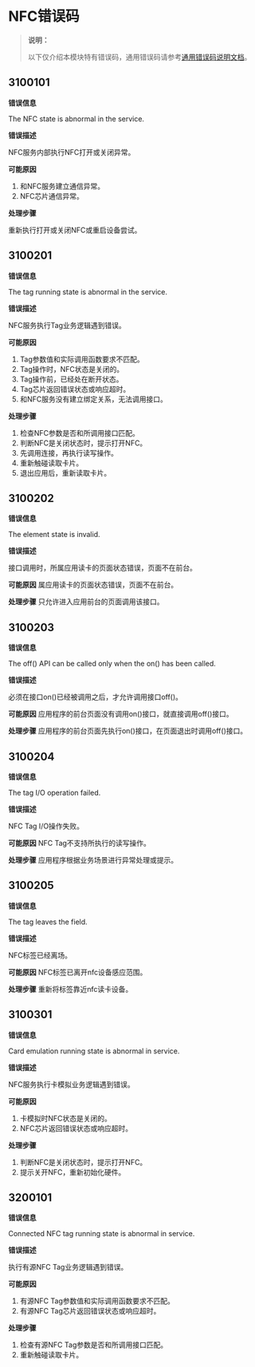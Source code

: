 # NFC错误码

<!--Kit: Connectivity Kit-->
<!--Subsystem: Communication-->
<!--Owner: @amunra03-->
<!--SE: @wenxiaolin-->
<!--TSE: @zs_111-->

> **说明：**
>
> 以下仅介绍本模块特有错误码，通用错误码请参考[通用错误码说明文档](../errorcode-universal.md)。

## 3100101

**错误信息**

The NFC state is abnormal in the service.

**错误描述**

NFC服务内部执行NFC打开或关闭异常。

**可能原因**

1. 和NFC服务建立通信异常。
2. NFC芯片通信异常。

**处理步骤**

重新执行打开或关闭NFC或重启设备尝试。

## 3100201

**错误信息**

The tag running state is abnormal in the service.

**错误描述**

NFC服务执行Tag业务逻辑遇到错误。

**可能原因**
1. Tag参数值和实际调用函数要求不匹配。
2. Tag操作时，NFC状态是关闭的。
3. Tag操作前，已经处在断开状态。
4. Tag芯片返回错误状态或响应超时。
5. 和NFC服务没有建立绑定关系，无法调用接口。

**处理步骤**
1. 检查NFC参数是否和所调用接口匹配。
2. 判断NFC是关闭状态时，提示打开NFC。
3. 先调用连接，再执行读写操作。
4. 重新触碰读取卡片。
5. 退出应用后，重新读取卡片。

## 3100202

**错误信息**

The element state is invalid.

**错误描述**

接口调用时，所属应用读卡的页面状态错误，页面不在前台。

**可能原因**
属应用读卡的页面状态错误，页面不在前台。

**处理步骤**
只允许进入应用前台的页面调用该接口。

## 3100203

**错误信息**

The off() API can be called only when the on() has been called.

**错误描述**

必须在接口on()已经被调用之后，才允许调用接口off()。

**可能原因**
应用程序的前台页面没有调用on()接口，就直接调用off()接口。

**处理步骤**
应用程序的前台页面先执行on()接口，在页面退出时调用off()接口。

## 3100204

**错误信息**

The tag I/O operation failed.

**错误描述**

NFC Tag I/O操作失败。

**可能原因**
NFC Tag不支持所执行的读写操作。

**处理步骤**
应用程序根据业务场景进行异常处理或提示。

## 3100205

**错误信息**

The tag leaves the field.

**错误描述**

NFC标签已经离场。

**可能原因**
NFC标签已离开nfc设备感应范围。

**处理步骤**
重新将标签靠近nfc读卡设备。

## 3100301

**错误信息**

Card emulation running state is abnormal in service.

**错误描述**

NFC服务执行卡模拟业务逻辑遇到错误。

**可能原因**
1. 卡模拟时NFC状态是关闭的。
2. NFC芯片返回错误状态或响应超时。

**处理步骤**
1. 判断NFC是关闭状态时，提示打开NFC。
2. 提示关开NFC，重新初始化硬件。

## 3200101

**错误信息**

Connected NFC tag running state is abnormal in service.

**错误描述**

执行有源NFC Tag业务逻辑遇到错误。

**可能原因**
1. 有源NFC Tag参数值和实际调用函数要求不匹配。
2. 有源NFC Tag芯片返回错误状态或响应超时。

**处理步骤**
1. 检查有源NFC Tag参数是否和所调用接口匹配。
2. 重新触碰读取卡片。
